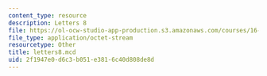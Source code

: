 ```yaml
---
content_type: resource
description: Letters 8
file: https://ol-ocw-studio-app-production.s3.amazonaws.com/courses/16-881-robust-system-design-summer-1998/2f1947e0d6c3b051e3816c40d808de8d_letters8.mcd
file_type: application/octet-stream
resourcetype: Other
title: letters8.mcd
uid: 2f1947e0-d6c3-b051-e381-6c40d808de8d
---
```

